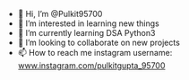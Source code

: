 - 👋 Hi, I’m @Pulkit95700
- 👀 I’m interested in learning new things
- 🌱 I’m currently learning DSA Python3 
- 💞️ I’m looking to collaborate on new projects 
- 📫 How to reach me 
instagram username: www.instagram.com/pulkitgupta_95700

<!---
Pulkit95700/Pulkit95700 is a ✨ special ✨ repository because its `README.md` (this file) appears on your GitHub profile.
You can click the Preview link to take a look at your changes.
--->
